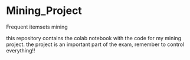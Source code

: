 # Mining_Project
Frequent itemsets mining 

this repository contains the colab notebook with the code for my mining project.
the project is an important part of the exam, remember to control everything!!
